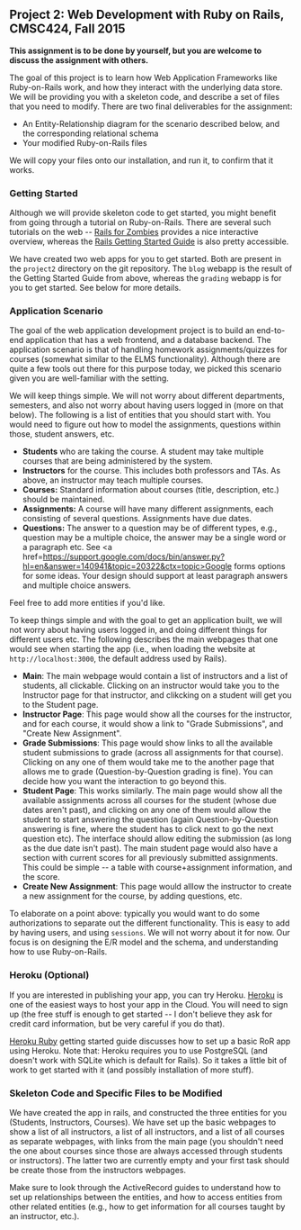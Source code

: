 ## Project 2: Web Development with Ruby on Rails, CMSC424, Fall 2015

**This assignment is to be done by yourself, but you are welcome to discuss the assignment with others.**

The goal of this project is to learn how Web Application Frameworks like Ruby-on-Rails work, and
how they interact with the underlying data store. We will be providing you with a skeleton code, and 
describe a set of files that you need to modify. There are two final deliverables for the assignment:

* An Entity-Relationship diagram for the scenario described below, and the corresponding relational schema
* Your modified Ruby-on-Rails files 

We will copy your files onto our installation, and run it, to confirm that it works.

### Getting Started
Although we will provide skeleton code to get started, you might benefit from going through a tutorial on Ruby-on-Rails.
There are several such tutorials on the web -- [Rails for Zombies](http://railsforzombies.org) provides a nice
interactive overview, whereas the [Rails Getting Started Guide](http://guides.rubyonrails.org/getting_started.html) is 
also pretty accessible.

We have created two web apps for you to get started. Both are present in the `project2` directory on the git repository.
The `blog` webapp is the result of the Getting Started Guide from above, whereas the `grading` webapp is for you 
to get started. See below for more details.

### Application Scenario
The goal of the web application development project is to build an end-to-end application 
that has a web frontend, and a database backend.  The application scenario is that of handling 
homework assignments/quizzes for courses (somewhat similar to the ELMS functionality).
Although there are quite a few tools out there for this purpose today, we picked this scenario given 
you are well-familiar with the setting.

We will keep things simple. We will not worry about different departments, semesters, and also not worry about having users logged in (more
on that below). The following is a list of entities that you should start with. You would need to figure out how to model 
the assignments, questions within those, student answers, etc.
- **Students** who are taking the course. A student may take multiple courses that are being administered by the system. 
- **Instructors**  for the course. This includes both professors and TAs. As above, an instructor may teach multiple courses.
- **Courses:**  Standard information about courses (title, description, etc.) should be maintained.
- **Assignments:** A course will have many different assignments, each consisting of several questions. Assignments have due dates.
- **Questions:** The answer to a question may be of different types, e.g., question may be a multiple choice,
the answer may be a single word or a paragraph etc. See <a
href=https://support.google.com/docs/bin/answer.py?hl=en&answer=140941&topic=20322&ctx=topic>Google forms options</a> for some ideas. Your design 
should support at least paragraph answers and multiple choice answers. 

Feel free to add more entities if you'd like.

To keep things simple and with the goal to get an application built, we will not worry about having users logged in, and doing different things for different users etc.
The following describes the main webpages that one would see when starting the app (i.e., when loading the website at `http://localhost:3000`, the default address used by Rails).

- **Main**: The main webpage would contain a list of instructors and a list of students, all clickable. Clicking on an instructor would take you to the Instructor page for that instructor, and clikcking on a student will get you to the Student page.
- **Instructor Page**: This page would show all the courses for the instructor, and for each course, it would show a link to "Grade Submissions", and "Create New Assignment".
- **Grade Submissions**: This page would show links to all the available student submissions to grade (across all assignments for that course). 
Clicking on any one of them would take me to the another page that allows me to grade (Question-by-Question grading is fine). You can decide how you want the interaction to go beyond this.
- **Student Page**: This works similarly. The main page would show all the available assignments across all courses for the student (whose due dates aren't past), and 
clicking on any one of them would allow the student to start answering the question (again Question-by-Question answering is fine, where the student has to click next to go the next question etc).
The interface should allow editing the submission (as long as the due date isn't past).
The main student page would also have a section with current scores for all previously submitted assignments. This could be simple -- a table with course+assignment information, and the score.
- **Create New Assignment**: This page would alllow the instructor to create a new assignment for the course, by adding questions, etc.

To elaborate on a point above: typically you would want to do some authorizations to separate out the different functionality. This is easy to add by having users, and using `sessions`. We will not worry about it for now. Our focus is on designing the E/R model and the schema, and understanding how to use Ruby-on-Rails.

### Heroku (Optional)
If you are interested in publishing your app, you can try Heroku.
[Heroku](http://www.heroku.com) is one of the easiest ways to host your app in the Cloud. You will need to sign up (the free stuff is enough to get started -- I don't believe they ask for credit card information, but be very careful if you do that).

[Heroku Ruby](https://devcenter.heroku.com/articles/getting-started-with-ruby#introduction) getting started guide discusses how to set up a basic RoR app using Heroku. Note that: Heroku requires you to use PostgreSQL (and doesn't work with SQLite which is default for Rails). So it takes a little bit of work to get started with it (and possibly installation of more stuff).

### Skeleton Code and Specific Files to be Modified

We have created the app in rails, and constructed the three entities for you (Students, Instructors, Courses). We have set up the basic webpages to show a list of all instructors, a list of all instructors, and a list of all courses as separate webpages, with links from the main page (you shouldn't need the one about courses since those are always accessed through students or instructors). The latter two are currently empty and your first task should be create those from the instructors webpages.

Make sure to look through the ActiveRecord guides to understand how to set up relationships between the entities, and how to access entities from other related entities (e.g., how to get information for all courses taught by an instructor, etc.).
